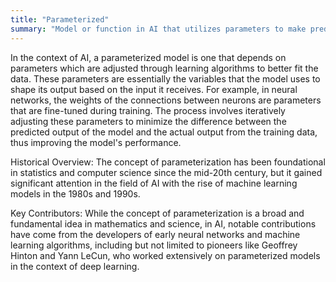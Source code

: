 ```yaml
---
title: "Parameterized"
summary: "Model or function in AI that utilizes parameters to make predictions or decisions."
---
```

In the context of AI, a parameterized model is one that depends on parameters which are adjusted through learning algorithms to better fit the data. These parameters are essentially the variables that the model uses to shape its output based on the input it receives. For example, in neural networks, the weights of the connections between neurons are parameters that are fine-tuned during training. The process involves iteratively adjusting these parameters to minimize the difference between the predicted output of the model and the actual output from the training data, thus improving the model's performance.

Historical Overview: The concept of parameterization has been foundational in statistics and computer science since the mid-20th century, but it gained significant attention in the field of AI with the rise of machine learning models in the 1980s and 1990s.

Key Contributors: While the concept of parameterization is a broad and fundamental idea in mathematics and science, in AI, notable contributions have come from the developers of early neural networks and machine learning algorithms, including but not limited to pioneers like Geoffrey Hinton and Yann LeCun, who worked extensively on parameterized models in the context of deep learning.

